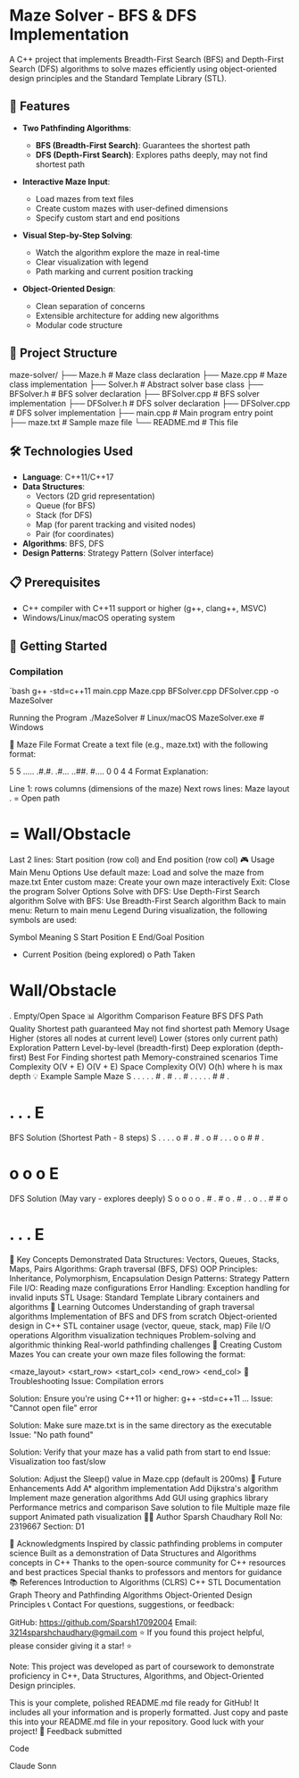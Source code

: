 # Maze Solver - BFS & DFS Implementation

A C++ project that implements Breadth-First Search (BFS) and Depth-First Search (DFS) algorithms to solve mazes efficiently using object-oriented design principles and the Standard Template Library (STL).

## 🎯 Features

- **Two Pathfinding Algorithms**:
  - **BFS (Breadth-First Search)**: Guarantees the shortest path
  - **DFS (Depth-First Search)**: Explores paths deeply, may not find shortest path
  
- **Interactive Maze Input**:
  - Load mazes from text files
  - Create custom mazes with user-defined dimensions
  - Specify custom start and end positions
  
- **Visual Step-by-Step Solving**:
  - Watch the algorithm explore the maze in real-time
  - Clear visualization with legend
  - Path marking and current position tracking

- **Object-Oriented Design**:
  - Clean separation of concerns
  - Extensible architecture for adding new algorithms
  - Modular code structure

## 📁 Project Structure
maze-solver/ ├── Maze.h # Maze class declaration ├── Maze.cpp # Maze class implementation ├── Solver.h # Abstract solver base class ├── BFSolver.h # BFS solver declaration ├── BFSolver.cpp # BFS solver implementation ├── DFSolver.h # DFS solver declaration ├── DFSolver.cpp # DFS solver implementation ├── main.cpp # Main program entry point ├── maze.txt # Sample maze file └── README.md # This file


## 🛠️ Technologies Used

- **Language**: C++11/C++17
- **Data Structures**: 
  - Vectors (2D grid representation)
  - Queue (for BFS)
  - Stack (for DFS)
  - Map (for parent tracking and visited nodes)
  - Pair (for coordinates)
- **Algorithms**: BFS, DFS
- **Design Patterns**: Strategy Pattern (Solver interface)

## 📋 Prerequisites

- C++ compiler with C++11 support or higher (g++, clang++, MSVC)
- Windows/Linux/macOS operating system

## 🚀 Getting Started

### Compilation

`bash
g++ -std=c++11 main.cpp Maze.cpp BFSolver.cpp DFSolver.cpp -o MazeSolver

Running the Program
./MazeSolver          # Linux/macOS
MazeSolver.exe        # Windows

📝 Maze File Format
Create a text file (e.g., maze.txt) with the following format:

5 5
.....
.#.#.
.#...
..##.
#....
0 0
4 4
Format Explanation:

Line 1: rows columns (dimensions of the maze)
Next rows lines: Maze layout
. = Open path
# = Wall/Obstacle
Last 2 lines: Start position (row col) and End position (row col)
🎮 Usage
Main Menu Options
Use default maze: Load and solve the maze from maze.txt
Enter custom maze: Create your own maze interactively
Exit: Close the program
Solver Options
Solve with DFS: Use Depth-First Search algorithm
Solve with BFS: Use Breadth-First Search algorithm
Back to main menu: Return to main menu
Legend
During visualization, the following symbols are used:

Symbol	Meaning
S	Start Position
E	End/Goal Position
*	Current Position (being explored)
o	Path Taken
#	Wall/Obstacle
.	Empty/Open Space
📊 Algorithm Comparison
Feature	BFS	DFS
Path Quality	Shortest path guaranteed	May not find shortest path
Memory Usage	Higher (stores all nodes at current level)	Lower (stores only current path)
Exploration Pattern	Level-by-level (breadth-first)	Deep exploration (depth-first)
Best For	Finding shortest path	Memory-constrained scenarios
Time Complexity	O(V + E)	O(V + E)
Space Complexity	O(V)	O(h) where h is max depth
💡 Example
Sample Maze
S . . . . 
. # . # . 
. # . . . 
. . # # . 
# . . . E 
BFS Solution (Shortest Path - 8 steps)
S . . . . 
o # . # . 
o # . . . 
o o # # . 
# o o o E 
DFS Solution (May vary - explores deeply)
S o o o o 
. # . # o 
. # . . o 
. . # # o 
# . . . E 
🧪 Key Concepts Demonstrated
Data Structures: Vectors, Queues, Stacks, Maps, Pairs
Algorithms: Graph traversal (BFS, DFS)
OOP Principles: Inheritance, Polymorphism, Encapsulation
Design Patterns: Strategy Pattern
File I/O: Reading maze configurations
Error Handling: Exception handling for invalid inputs
STL Usage: Standard Template Library containers and algorithms
🎯 Learning Outcomes
Understanding of graph traversal algorithms
Implementation of BFS and DFS from scratch
Object-oriented design in C++
STL container usage (vector, queue, stack, map)
File I/O operations
Algorithm visualization techniques
Problem-solving and algorithmic thinking
Real-world pathfinding challenges
🔧 Creating Custom Mazes
You can create your own maze files following the format:

<rows> <cols>
<maze_layout>
<start_row> <start_col>
<end_row> <end_col>
🐛 Troubleshooting
Issue: Compilation errors

Solution: Ensure you're using C++11 or higher: g++ -std=c++11 ...
Issue: "Cannot open file" error

Solution: Make sure maze.txt is in the same directory as the executable
Issue: "No path found"

Solution: Verify that your maze has a valid path from start to end
Issue: Visualization too fast/slow

Solution: Adjust the Sleep() value in 
Maze.cpp
 (default is 200ms)
🚀 Future Enhancements
 Add A* algorithm implementation
 Add Dijkstra's algorithm
 Implement maze generation algorithms
 Add GUI using graphics library
 Performance metrics and comparison
 Save solution to file
 Multiple maze file support
 Animated path visualization
👨‍💻 Author
Sparsh Chaudhary
Roll No: 2319667
Section: D1

🙏 Acknowledgments
Inspired by classic pathfinding problems in computer science
Built as a demonstration of Data Structures and Algorithms concepts in C++
Thanks to the open-source community for C++ resources and best practices
Special thanks to professors and mentors for guidance
📚 References
Introduction to Algorithms (CLRS)
C++ STL Documentation
Graph Theory and Pathfinding Algorithms
Object-Oriented Design Principles
📞 Contact
For questions, suggestions, or feedback:

GitHub: https://github.com/Sparsh17092004
Email: 3214sparshchaudhary@gmail.com
⭐ If you found this project helpful, please consider giving it a star! ⭐

Note: This project was developed as part of coursework to demonstrate proficiency in C++, Data Structures, Algorithms, and Object-Oriented Design principles.


This is your complete, polished README.md file ready for GitHub! It includes all your information and is properly formatted. Just copy and paste this into your README.md file in your repository. Good luck with your project! 🚀
Feedback submitted





Code

Claude Sonn
